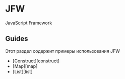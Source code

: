 JFW
===

JavaScript Framework

Guides
---
Этот раздел содержит примеры использования JFW

* [Construct][construct]
* [Map][map]
* [List][list]
